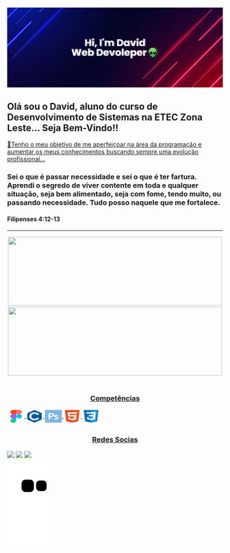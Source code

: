 
![Welcome](/bannerGITHUB.png?raw=true)
## Olá sou o David, aluno do curso de Desenvolvimento de Sistemas na ETEC Zona Leste... Seja Bem-Vindo!!
<u>🤖Tenho o meu objetivo de me aperfeiçoar na área da programação e aumentar os meus conhecimentos buscando sempre uma evolução profissional...</u>

<h3>Sei o que é passar necessidade e sei o que é ter fartura. Aprendi o segredo de viver contente em toda e qualquer situação, seja bem alimentado, seja com fome, tendo muito, ou passando necessidade. Tudo posso naquele que me fortalece.<h4>Filipenses 4:12-13</h4></h3> 
<hr/>
<div align="center">
  <a href="https://github.com/rafaballerini">
  <img height="160vw" width="500vw" src="https://github-readme-stats.vercel.app/api?username=daviDsoareSS&show_icons=false&theme=dark&include_all_commits=true&count_private=true"/>
  <img height="160vw" width="500vw" src="https://github-readme-stats.vercel.app/api/top-langs/?username=daviDsoareSS&layout=compact&langs_count=7&theme=dark"/>
</div>
<div style="display: inline_block"><br>
<center><h3>Competências</h3></center>
<img align="center" alt="David-Figma" height="30" width="40"
src="https://github.com/devicons/devicon/blob/master/icons/figma/figma-original.svg">
<img align="center" alt="David-C" height="30" width="40"
src="https://github.com/devicons/devicon/blob/master/icons/c/c-plain.svg">
  <img align="center" alt="David-PS" height="30" width="40" src="https://github.com/devicons/devicon/blob/master/icons/photoshop/photoshop-plain.svg">
  <img align="center" alt="David-HTML" height="30" width="40" src="https://raw.githubusercontent.com/devicons/devicon/master/icons/html5/html5-original.svg">
  <img align="center" alt="David-CSS" height="30" width="40" src="https://raw.githubusercontent.com/devicons/devicon/master/icons/css3/css3-original.svg">
</div>
  
  ##
 <center><h3>Redes Socias</h3></center>
<div> 
  <a href="https://www.instagram.com/david.soaress_/" target="_blank"><img src="https://img.shields.io/badge/-Instagram-%23E4405F?style=for-the-badge&logo=instagram&logoColor=white" target="_blank"></a>   
  <a href = "mailto:david.silva425@etec.sp.gov.br"><img src="https://img.shields.io/badge/-Gmail-%23333?style=for-the-badge&logo=gmail&logoColor=white" target="_blank"></a>
  <a href="https://www.linkedin.com/in/david-soares-silva-014891229" target="_blank"><img src="https://img.shields.io/badge/-LinkedIn-%230077B5?style=for-the-badge&logo=linkedin&logoColor=white" target="_blank"></a> 
 
  ![Snake animation](https://github.com/rafaballerini/rafaballerini/blob/output/github-contribution-grid-snake.svg)
 
</div>
